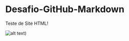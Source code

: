 # Desafio-GitHub-Markdown
Teste de Site HTML!

![alt text](https://i.pinimg.com/564x/47/b9/0c/47b90c611afe30a5f0568c818a6d6b8d.jpg))